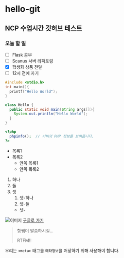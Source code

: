 # hello-git
## NCP 수업시간 깃허브 테스트


### 오늘 할 일
- [ ] Flask 공부
- [ ] Scanus 서버 리팩토링
- [x] 학생회 상품 전달
- [ ] 12시 전에 자기

```c
#include <stdio.h>
int main(){
  printf("Hello World");
}
```

```java
class Hello {
  public static void main(String args[]){
    System.out.println("Hello World");
  }
}
```

```php
<?php
  phpinfo();  // 서버의 PHP 정보를 보여줍니다.
?>
```


* 목록1
* 목록2
  * 안쪽 목록1
  * 안쪽 목록2
  
1. 하나
1. 둘
1. 셋
   1. 셋-하나
   2. 셋-둘
   * 셋-

![이미지](https://www.google.com/images/branding/googlelogo/2x/googlelogo_color_272x92dp.png)
[구글로 가기](https://google.co.kr)

> 함쌤이 말씀하시길...
>
> RTFM!!

우리는 `<meta>` 태그를 `메타정보`를 저장하기 위해 사용해야 합니다.



